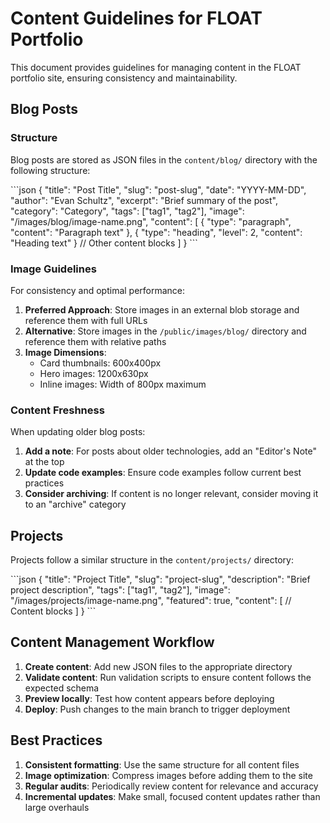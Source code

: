 # Content Guidelines for FLOAT Portfolio

This document provides guidelines for managing content in the FLOAT portfolio site, ensuring consistency and maintainability.

## Blog Posts

### Structure

Blog posts are stored as JSON files in the `content/blog/` directory with the following structure:

\`\`\`json
{
  "title": "Post Title",
  "slug": "post-slug",
  "date": "YYYY-MM-DD",
  "author": "Evan Schultz",
  "excerpt": "Brief summary of the post",
  "category": "Category",
  "tags": ["tag1", "tag2"],
  "image": "/images/blog/image-name.png",
  "content": [
    {
      "type": "paragraph",
      "content": "Paragraph text"
    },
    {
      "type": "heading",
      "level": 2,
      "content": "Heading text"
    }
    // Other content blocks
  ]
}
\`\`\`

### Image Guidelines

For consistency and optimal performance:

1. **Preferred Approach**: Store images in an external blob storage and reference them with full URLs
2. **Alternative**: Store images in the `/public/images/blog/` directory and reference them with relative paths
3. **Image Dimensions**: 
   - Card thumbnails: 600x400px
   - Hero images: 1200x630px
   - Inline images: Width of 800px maximum

### Content Freshness

When updating older blog posts:

1. **Add a note**: For posts about older technologies, add an "Editor's Note" at the top
2. **Update code examples**: Ensure code examples follow current best practices
3. **Consider archiving**: If content is no longer relevant, consider moving it to an "archive" category

## Projects

Projects follow a similar structure in the `content/projects/` directory:

\`\`\`json
{
  "title": "Project Title",
  "slug": "project-slug",
  "description": "Brief project description",
  "tags": ["tag1", "tag2"],
  "image": "/images/projects/image-name.png",
  "featured": true,
  "content": [
    // Content blocks
  ]
}
\`\`\`

## Content Management Workflow

1. **Create content**: Add new JSON files to the appropriate directory
2. **Validate content**: Run validation scripts to ensure content follows the expected schema
3. **Preview locally**: Test how content appears before deploying
4. **Deploy**: Push changes to the main branch to trigger deployment

## Best Practices

1. **Consistent formatting**: Use the same structure for all content files
2. **Image optimization**: Compress images before adding them to the site
3. **Regular audits**: Periodically review content for relevance and accuracy
4. **Incremental updates**: Make small, focused content updates rather than large overhauls
